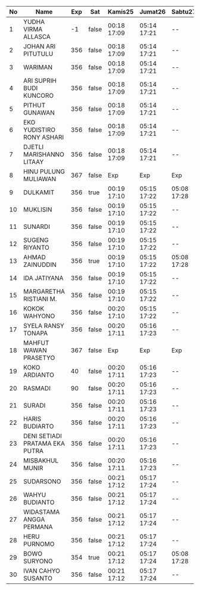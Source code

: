 | No | Name | Exp | Sat | Kamis25 | Jumat26 | Sabtu27 | Senin29 | Selasa30 |
|-----|-----|-----|-----|-----|-----|-----|-----|-----|
| 1 | YUDHA VIRMA ALLASCA | -1 | false | 00:18 17:09 | 05:14 17:21 | -- | 05:22 17:23 | 05:19 17:14 |
| 2 | JOHAN ARI PITUTULU | 356 | false | 00:18 17:09 | 05:14 17:21 | -- | 05:22 17:23 | 05:19 17:14 |
| 3 | WARIMAN | 356 | false | 00:18 17:09 | 05:14 17:21 | -- | 05:22 17:23 | 05:19 17:14 |
| 4 | ARI SUPRIH BUDI KUNCORO | 356 | false | 00:18 17:09 | 05:14 17:21 | -- | 05:22 17:23 | 05:19 17:14 |
| 5 | PITHUT GUNAWAN | 356 | false | 00:18 17:09 | 05:14 17:21 | -- | 05:22 17:23 | 05:19 17:14 |
| 6 | EKO YUDISTIRO RONY ASHARI | 356 | false | 00:18 17:09 | 05:14 17:21 | -- | 05:22 17:23 | 05:19 17:14 |
| 7 | DJETLI MARISHANNO LITAAY | 356 | false | 00:18 17:09 | 05:14 17:21 | -- | 05:22 17:23 | 05:19 17:14 |
| 8 | HINU PULUNG MULIAWAN | 367 | false | Exp | Exp | Exp | Exp | Exp |
| 9 | DULKAMIT | 356 | true | 00:19 17:10 | 05:15 17:22 | 05:08 17:28 | 05:23 17:24 | 05:20 17:15 |
| 10 | MUKLISIN | 356 | false | 00:19 17:10 | 05:15 17:22 | -- | 05:23 17:24 | 05:20 17:15 |
| 11 | SUNARDI | 356 | false | 00:19 17:10 | 05:15 17:22 | -- | 05:23 17:24 | 05:20 17:15 |
| 12 | SUGENG RIYANTO | 356 | false | 00:19 17:10 | 05:15 17:22 | -- | 05:23 17:24 | 05:20 17:15 |
| 13 | AHMAD ZAINUDDIN | 356 | true | 00:19 17:10 | 05:15 17:22 | 05:08 17:28 | 05:23 17:24 | 05:20 17:15 |
| 14 | IDA JATIYANA | 356 | false | 00:19 17:10 | 05:15 17:22 | -- | 05:23 17:24 | 05:20 17:15 |
| 15 | MARGARETHA RISTIANI M. | 356 | false | 00:19 17:10 | 05:15 17:22 | -- | 05:23 17:24 | 05:20 17:15 |
| 16 | KOKOK WAHYONO | 356 | false | 00:20 17:10 | 05:15 17:22 | -- | 05:23 17:24 | 05:20 17:15 |
| 17 | SYELA RANSY TONAPA | 356 | false | 00:20 17:11 | 05:16 17:23 | -- | 05:24 17:25 | 05:21 17:16 |
| 18 | MAHFUT WAWAN PRASETYO | 367 | false | Exp | Exp | Exp | Exp | Exp |
| 19 | KOKO ARDIANTO | 40 | false | 00:20 17:11 | 05:16 17:23 | -- | 05:24 17:25 | 05:21 17:16 |
| 20 | RASMADI | 90 | false | 00:20 17:11 | 05:16 17:23 | -- | 05:24 17:25 | 05:21 17:16 |
| 21 | SURADI | 356 | false | 00:20 17:11 | 05:16 17:23 | -- | 05:24 17:25 | 05:21 17:16 |
| 22 | HARIS BUDIARTO | 356 | false | 00:20 17:11 | 05:16 17:23 | -- | 05:24 17:25 | 05:21 17:16 |
| 23 | DENI SETIADI PRATAMA EKA PUTRA | 356 | false | 00:20 17:11 | 05:16 17:23 | -- | 05:24 17:25 | 05:21 17:16 |
| 24 | MISBAKHUL MUNIR | 356 | false | 00:20 17:11 | 05:16 17:23 | -- | 05:24 17:25 | 05:21 17:16 |
| 25 | SUDARSONO | 356 | false | 00:21 17:12 | 05:17 17:24 | -- | 05:25 17:26 | 05:22 17:17 |
| 26 | WAHYU BUDIANTO | 356 | false | 00:21 17:12 | 05:17 17:24 | -- | 05:25 17:26 | 05:22 17:17 |
| 27 | WIDASTAMA ANGGA PERMANA | 356 | false | 00:21 17:12 | 05:17 17:24 | -- | 05:25 17:26 | 05:22 17:17 |
| 28 | HERU PURNOMO | 356 | false | 00:21 17:12 | 05:17 17:24 | -- | 05:25 17:26 | 05:22 17:17 |
| 29 | BOWO SURYONO | 354 | true | 00:21 17:12 | 05:17 17:24 | 05:08 17:28 | 05:25 17:26 | 05:22 17:17 |
| 30 | IVAN CAHYO SUSANTO | 356 | false | 00:21 17:12 | 05:17 17:24 | -- | 05:25 17:26 | 05:22 17:17 |

